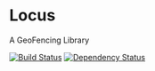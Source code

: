 # Locus
A GeoFencing Library

[![Build Status](https://travis-ci.org/TalAter/locus.svg?branch=master)](https://travis-ci.org/TalAter/locus)
[![Dependency Status](https://gemnasium.com/TalAter/locus.svg)](https://gemnasium.com/TalAter/locus)
